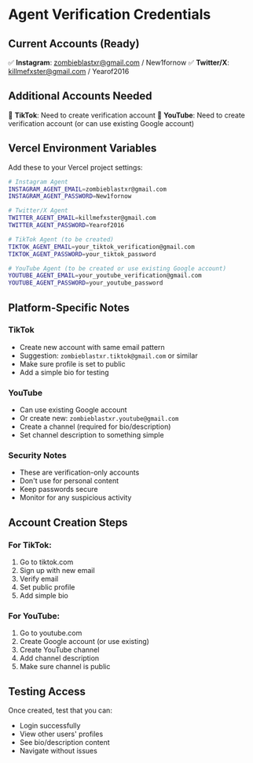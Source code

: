 # Agent Verification Credentials

## Current Accounts (Ready)
✅ **Instagram**: zombieblastxr@gmail.com / New1fornow
✅ **Twitter/X**: killmefxster@gmail.com / Yearof2016

## Additional Accounts Needed
🔄 **TikTok**: Need to create verification account
🔄 **YouTube**: Need to create verification account (or can use existing Google account)

## Vercel Environment Variables

Add these to your Vercel project settings:

```bash
# Instagram Agent
INSTAGRAM_AGENT_EMAIL=zombieblastxr@gmail.com
INSTAGRAM_AGENT_PASSWORD=New1fornow

# Twitter/X Agent  
TWITTER_AGENT_EMAIL=killmefxster@gmail.com
TWITTER_AGENT_PASSWORD=Yearof2016

# TikTok Agent (to be created)
TIKTOK_AGENT_EMAIL=your_tiktok_verification@gmail.com
TIKTOK_AGENT_PASSWORD=your_tiktok_password

# YouTube Agent (to be created or use existing Google account)
YOUTUBE_AGENT_EMAIL=your_youtube_verification@gmail.com
YOUTUBE_AGENT_PASSWORD=your_youtube_password
```

## Platform-Specific Notes

### TikTok
- Create new account with same email pattern
- Suggestion: `zombieblastxr.tiktok@gmail.com` or similar
- Make sure profile is set to public
- Add a simple bio for testing

### YouTube  
- Can use existing Google account
- Or create new: `zombieblastxr.youtube@gmail.com`
- Create a channel (required for bio/description)
- Set channel description to something simple

### Security Notes
- These are verification-only accounts
- Don't use for personal content
- Keep passwords secure
- Monitor for any suspicious activity

## Account Creation Steps

### For TikTok:
1. Go to tiktok.com
2. Sign up with new email
3. Verify email
4. Set public profile
5. Add simple bio

### For YouTube:
1. Go to youtube.com  
2. Create Google account (or use existing)
3. Create YouTube channel
4. Add channel description
5. Make sure channel is public

## Testing Access
Once created, test that you can:
- Login successfully
- View other users' profiles
- See bio/description content
- Navigate without issues
